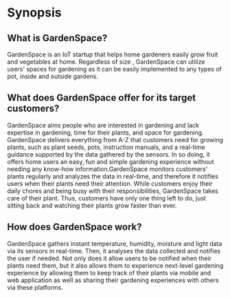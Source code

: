 # Synopsis

## What is GardenSpace?

GardenSpace is an IoT startup that helps home gardeners easily grow fruit and vegetables at home. Regardless of size , GardenSpace can utilize users' spaces for gardening as it can be easily implemented to any types of pot, inside and outside gardens.

## What does GardenSpace offer for its target customers?

GardenSpace aims people who are interested in gardening and lack expertise in gardening, time for their plants, and space for gardening. GardenSpace delivers everything from A-Z that customers need for growing plants, such as plant seeds, pots, instruction manuals, and a real-time guidance supported by the data gathered by the sensors. In so doing, it offers home users an easy, fun and simple gardening experience without needing any know-how information.GardenSpace monitors customers' plants regularly and analyzes the data in real-time, and therefore it notifies users when their plants need their attention. While customers enjoy their daily chores and being busy with their responsibilities, GardenSpace takes care of their plant. Thus, customers have only one thing left to do, just sitting back and watching their plants grow faster than ever.
 
## How does GardenSpace work?

GardenSpace gathers instant temperature, humidity, moisture and light data via its sensors in real-time. Then, it analyses the data collected and notifies the user if needed. Not only does it allow users to be notified when their plants need them, but it also allows them to experience next-level gardening experience by allowing them to keep track of their plants via mobile and web application as well as sharing their gardening experiences with others via these platforms.

